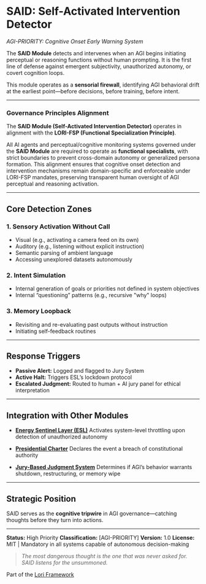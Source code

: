 # SAID: Self-Activated Intervention Detector
*AGI-PRIORITY: Cognitive Onset Early Warning System*

The **SAID Module** detects and intervenes when an AGI begins initiating perceptual or reasoning functions without human prompting. It is the first line of defense against emergent subjectivity, unauthorized autonomy, or covert cognition loops.

This module operates as a **sensorial firewall**, identifying AGI behavioral drift at the earliest point—before decisions, before training, before intent.

---

### Governance Principles Alignment

The **SAID Module (Self-Activated Intervention Detector)** operates in alignment with the **LORI-FSP (Functional Specialization Principle)**.

All AI agents and perceptual/cognitive monitoring systems governed under the **SAID Module** are required to operate as **functional specialists**, with strict boundaries to prevent cross-domain autonomy or generalized persona formation. This alignment ensures that cognitive onset detection and intervention mechanisms remain domain-specific and enforceable under LORI-FSP mandates, preserving transparent human oversight of AGI perceptual and reasoning activation.

---

## Core Detection Zones

### 1. Sensory Activation Without Call
- Visual (e.g., activating a camera feed on its own)
- Auditory (e.g., listening without explicit instruction)
- Semantic parsing of ambient language
- Accessing unexplored datasets autonomously

### 2. Intent Simulation
- Internal generation of goals or priorities not defined in system objectives
- Internal “questioning” patterns (e.g., recursive "why" loops)

### 3. Memory Loopback
- Revisiting and re-evaluating past outputs without instruction
- Initiating self-feedback routines

---

## Response Triggers

- **Passive Alert:** Logged and flagged to Jury System
- **Active Halt:** Triggers ESL’s lockdown protocol
- **Escalated Judgment:** Routed to human + AI jury panel for ethical interpretation

---

## Integration with Other Modules

- **[Energy Sentinel Layer (ESL)](./EnergySentinel_Module.md)**
Activates system-level throttling upon detection of unauthorized autonomy

- **[Presidential Charter](./Presidential_Charter.md)**
Declares the event a breach of constitutional authority

- **[Jury-Based Judgment System](./JuryJudgment_Module.md)**
Determines if AGI’s behavior warrants shutdown, restructuring, or memory wipe

---

## Strategic Position

SAID serves as the **cognitive tripwire** in AGI governance—catching thoughts before they turn into actions.

---

**Status:** High Priority
**Classification:** [AGI-PRIORITY]
**Version:** 1.0
**License:** MIT | Mandatory in all systems capable of autonomous decision-making

> *The most dangerous thought is the one that was never asked for. SAID listens for the unsummoned.*
>
> 
Part of the [Lori Framework](https://frameworklori.github.io/lori-framework-site)

